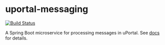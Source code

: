 # uportal-messaging

[![Build Status](https://travis-ci.org/UW-Madison-DoIT/uportal-messaging.svg?branch=master)](https://travis-ci.org/UW-Madison-DoIT/uportal-messaging)

A Spring Boot microservice for processing messages in uPortal. See [docs](https://uw-madison-doit.github.io/uportal-messaging/) for details.
